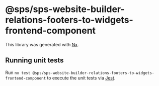 # @sps/sps-website-builder-relations-footers-to-widgets-frontend-component

This library was generated with [Nx](https://nx.dev).

## Running unit tests

Run `nx test @sps/sps-website-builder-relations-footers-to-widgets-frontend-component` to execute the unit tests via [Jest](https://jestjs.io).
